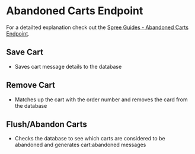 # Abandoned Carts Endpoint

For a detailted explanation check out the [Spree Guides - Abandoned Carts Endpoint](http://guides.spreecommerce.com/integration/abandoned_carts_integration.html).

## Save Cart

* Saves cart message details to the database

## Remove Cart

* Matches up the cart with the order number and removes the card from the database

## Flush/Abandon Carts

* Checks the database to see which carts are considered to be abandoned and generates cart:abandoned messages
